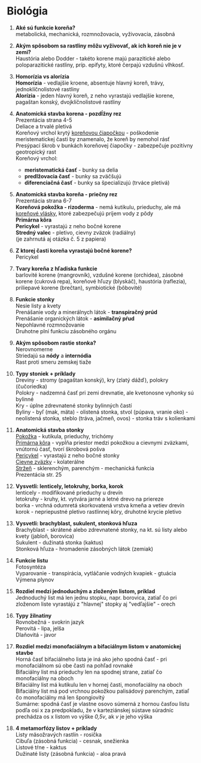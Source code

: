 # Biológia
1. **Aké sú funkcie koreňa?** <br>
metabolická, mechanická, rozmnožovacia, vyživovacia, zásobná
2. **Akým spôsobom sa rastliny môžu vyživovať, ak ich koreň nie je v zemi?** <br>
Haustória alebo Dodder - takéto korene majú parazitické alebo poloparazitické rastliny, príp. epifyty, ktoré čerpajú vzdušnú vlhkosť.
3.  **Homorízia vs alorízia** <br>
**Homorízia** - vedlajšie kroene, absentuje hlavný koreň, trávy, jednoklíčnolistové rastliny <br>
**Alorízia** - jeden hlavný koreň, z neho vyrastajú vedlajšie korene,  pagaštan konský, dvojklíčnolistové rastliny
4. **Anatomická stavba korena - pozdĺžny rez** <br>
Prezentácia strana 4-5 <br>
Deliace a trvalé pletivá <br>
Koreňový vrchol krytý <u>koreňovou čiapočkou</u> - poškodenie meristematickej časti by znamenalo, že koreň by nemohol rásť <br>
Presýpací škrob v bunkách koreňovej čiapočky - zabezpečuje pozitívny geotropický rast <br>
Koreňový vrchol:
    - **meristematická časť** - bunky sa delia
    - **predlžovacia časť** - bunky sa zväčšujú
    - **diferenciačná časť** - bunky sa špecializujú (trváce pletivá) <br>

5. **Anatomická stavba koreňa - priečny rez** <br>
Prezentácia strana 6-7 <br>
**Koreňová pokožka - rizoderma** - nemá kutikulu, prieduchy, ale má <u>koreňové vlásky</U>, ktoré zabezpečujú príjem vody z pôdy <br>
**Primárna kôra** <br>
**Pericykel** - vyrastajú z neho bočné korene <br>
**Stredný valec** - pletivo, cievny zväzok (radiálny)<br>
(je zahrnutá aj otázka č. 5 z papiera)
6. **Z ktorej časti koreňa vyrastajú bočné korene?** <br>
Pericykel
7. **Tvary koreňa z hľadiska funkcie** <br>
barlovité korene (mangrovník), vzdušné korene (orchidea), zásobné korene (cukrová repa), koreňové hľuzy (blyskáč), haustória (raflezia), priliepavé korene (brečtan), symbiotické (bôbovité)
8. **Funkcie stonky** <br>
Nesie listy a kvety <br>
Prenášanie vody a minerálnych látok - **transpiračný prúd** <br>
Prenášanie organických látok - **asimilačný pŕud** <br>
Nepohlavné rozmnožovanie <br>
Druhotne plní funkciu zásobného orgánu <br>
9. **Akým spôsobom rastie stonka?** <br>
Nerovnomerne <br>
Striedajú sa **nódy** a **internódia** <br>
Rast proti smeru zemskej tiaže <br>
10. **Typy stoniek + príklady** <br>
Dreviny - stromy (pagaštan konský), kry (zlatý dážď), polokry (čučoriedka) <br>
Polokry - nadzemná časť pri zemi drevnatie, ale kvetonosne vyhonky sú bylinné <br>
Kry - úplne zdrevnatené stonky bylinných častí <br>
Byliny - byľ (mak, mäta) - olistená stonka, stvol (púpava, vranie oko) - neolistená stonka, steblo (tráva, jačmeň, ovos) - stonka tráv s kolienkami <br>
11. **Anatomická stavba stonky** <br>
<u>Pokožka</u> - kutikula, prieduchy, trichómy <br>
<u>Primárna kôra</u> - vypĺňa priestor medzi pokožkou a cievnymi zväzkami, vnútornú časť, tvorí škrobová pošva <br>
<u>Pericykel</u> - vyrastajú z neho bočné stonky <br>
<u>Cievne zväzky</u> - kolaterálne <br>
<u>Stržeň</u> - sklerenchým, parenchým - mechanická funkcia  <br>
Prezentácia str. 25  <br>
12. **Vysvetli: lenticely, letokruhy, borka, korok** <br>
lenticely - modifikované prieduchy u drevín <br>
letokruhy - kruhy, kt. vytvára jarné a letné drevo na priereze <br>
borka - vrchná odumretá skorkovatená vrstva kmeňa a vetiev drevín <br>
korok - nepriepustné pletivo rastlinnej kôry, druhotné krycie pletivo <br>
13. **Vysvetli: brachyblast, sukulent, stonková hľuza** <br>
Brachyblast - skrátené alebo zdrevnatené stonky, na kt. sú listy alebo kvety (jabloň, borovica) <br>
Sukulent - dužinatá stonka (kaktus) <br>
Stonková hľuza - hromadenie zásobných látok (zemiak) <br>
14. **Funkcie listu** <br>
Fotosyntéza <br>
Vyparovanie - transpirácia, vytláčanie vodných kvapiek - gtuácia <br>
Výmena plynov <br>
15. **Rozdiel medzi jednoduchým a zloženým listom, príklad** <br>
Jednoduchý list má len jednu stopku, napr. borovica, zatiaľ čo pri zloženom liste vyrastájú z "hlavnej" stopky aj "vedľajšie" - orech <br>
16. **Typy žilnatiny** <br>
Rovnobežná - svokrin jazyk <br>
Perovitá - lipa, jelša <br>
Dlaňovitá - javor
17. **Rozdiel medzi monofaciálnym a bifaciálnym listom v anatomickej stavbe** <br>
Horná časť bifaciálneho lista je iná ako jeho spodná časť - pri monofaciálnom sú obe časti na pohľad rovnaké <br>
Bifaciálny list má prieduchy len na spodnej strane, zatiaľ čo monofaciálny na oboch <br>
Bifaciálny list má kutikulu len v hornej časti, monofaciálny na oboch <br>
Bifaciálny list má pod vrchnou pokožkou palisádový parenchým, zatiaľ čo monofaciálny má len špongiovitý <br>
Sumárne: spodná časť je vlastne osovo súmerná z hornou časťou listu podľa osi x za predpokladu, že v karteziánskej sústave súradníc prechádza os x listom vo výške <i>0,5v</i>, ak <i>v</i> je jeho výška 
18. **4 metamorfózy listov + príklady** <br>
Listy mäsožravých rastlín - rosička <br>
Cibuľa (zásobná funkcia) - cesnak, 
snežienka <br>
Listové tŕne - kaktus <br>
Dužinaté listy (zásobná funkcia) - aloa pravá <b>


